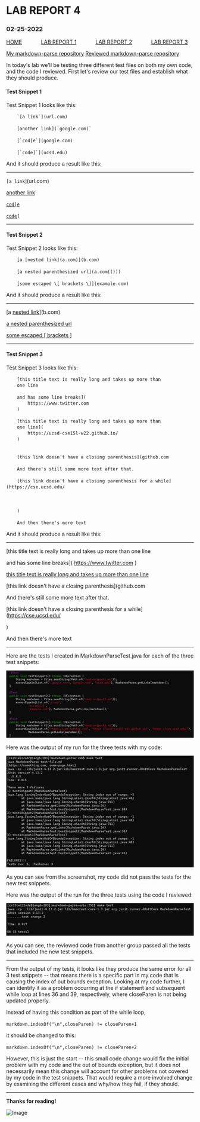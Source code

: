 # **LAB REPORT 4**
### 02-25-2022

[HOME](https://jupoon.github.io/cse15l-lab-reports/) &nbsp; &nbsp; &nbsp; &nbsp; &nbsp; &nbsp; [LAB REPORT 1](https://jupoon.github.io/cse15l-lab-reports/labs/lab1/lab-report-1-week-2) &nbsp; &nbsp; &nbsp; &nbsp; &nbsp; &nbsp; [LAB REPORT 2](https://jupoon.github.io/cse15l-lab-reports/labs/lab2/lab-report-2) &nbsp; &nbsp; &nbsp; &nbsp; &nbsp; &nbsp; [LAB REPORT 3](https://jupoon.github.io/cse15l-lab-reports/labs/lab3/lab-report-3)

[My markdown-parse repository](https://github.com/jupoon/markdown-parse)
[Reviewed markdown-parse repository](https://github.com/ericwpei/markdown-parse)

In today's lab we'll be testing three different test files on both my own code, and the code I reviewed. First let's review our test files and establish what they should produce.

#### **Test Snippet 1**
Test Snippet 1 looks like this:

        `[a link`](url.com)

        [another link](`google.com)`

        [`cod[e`](google.com)

        [`code]`](ucsd.edu)


And it should produce a result like this:

**************************************************

`[a link`](url.com)

[another link](`google.com)`

[`cod[e`](google.com)

[`code]`](ucsd.edu)

**************************************************

#### **Test Snippet 2**

Test Snippet 2 looks like this:

        [a [nested link](a.com)](b.com)

        [a nested parenthesized url](a.com(()))

        [some escaped \[ brackets \]](example.com)


And it should produce a result like this:

**************************************************

[a [nested link](a.com)](b.com)

[a nested parenthesized url](a.com(()))

[some escaped \[ brackets \]](example.com)

**************************************************

#### **Test Snippet 3**

Test Snippet 3 looks like this:

        [this title text is really long and takes up more than 
        one line

        and has some line breaks](
            https://www.twitter.com
        )

        [this title text is really long and takes up more than 
        one line](
            https://ucsd-cse15l-w22.github.io/
        )


        [this link doesn't have a closing parenthesis](github.com

        And there's still some more text after that.

        [this link doesn't have a closing parenthesis for a while](https://cse.ucsd.edu/



        )

        And then there's more text


And it should produce a result like this:

**************************************************

[this title text is really long and takes up more than 
one line

and has some line breaks](
    https://www.twitter.com
)

[this title text is really long and takes up more than 
one line](
    https://ucsd-cse15l-w22.github.io/
)


[this link doesn't have a closing parenthesis](github.com

And there's still some more text after that.

[this link doesn't have a closing parenthesis for a while](https://cse.ucsd.edu/



)

And then there's more text

**************************************************

Here are the tests I created in MarkdownParseTest.java for each of the three test snippets:

![Image](ss_tests.png)


Here was the output of my run for the three tests with my code:

![Image](ss_mytestrun.png)

As you can see from the screenshot, my code did not pass the tests for the new test snippets.


Here was the output of the run for the three tests using the code I reviewed:

![Image](ss_reviewedtestrun.png)

As you can see, the reviewed code from another group passed all the tests that included the new test snippets.


***************************************************

From the output of my tests, it looks like they produce the same error for all 3 test snippets --  that means there is a specific part in my code that is causing the index of out bounds exception. Looking at my code further, I can identify it as a problem occurring at the if statement and subsequent while loop at lines 36 and 39, respectively, where closeParen is not being updated properly. 

Instead of having this condition as part of the while loop,

`markdown.indexOf("\n",closeParen) != closeParen+1`

it should be changed to this:

`markdown.indexOf("\n",closeParen) != closeParen+2`


However, this is just the start -- this small code change would fix the initial problem with my code and the out of bounds exception, but it does not necessarily mean this change will account for other problems not covered by my code in the test snippets. That would require a more involved change by examining the different cases and why/how they fail, if they should.


*****************************************************

**Thanks for reading!**


![Image](https://media4.giphy.com/media/2SYc7mttUnWWaqvWz8/giphy.gif)